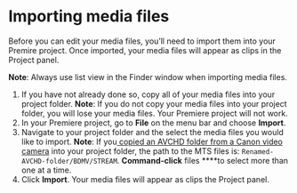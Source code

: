 # Importing media files

Before you can edit your media files, you’ll need to import them into your Premire project. Once imported, your media files will appear as clips in the Project panel.

**Note**: Always use list view in the Finder window when importing media files.

1. If you have not already done so, copy all of your media files into your project folder. **Note**: If you do not copy your media files into your project folder, you will lose your media files. Your Premiere project will not work.
2. In your Premiere project, go to **File** on the menu bar and choose **Import**.
3. Navigate to your project folder and the select the media files you would like to import. **Note**: If you[ copied an AVCHD folder from a Canon video camera](../setting-up-your-project/adding-media-from-a-video-camera.md) into your project folder, the path to the MTS files is: `Renamed-AVCHD-folder/BDMV/STREAM`. **Command-click** files ****to select more than one at a time.
4. Click **Import**. Your media files will appear as clips the Project panel.


